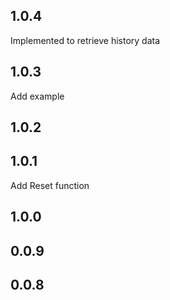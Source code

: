 ## 1.0.4
Implemented to retrieve history data
## 1.0.3
Add example
## 1.0.2
## 1.0.1
Add Reset function
## 1.0.0
## 0.0.9
## 0.0.8